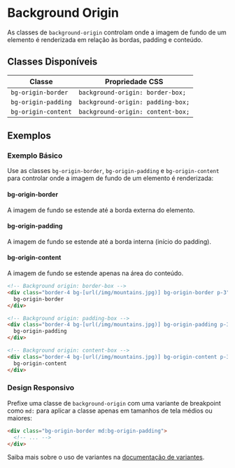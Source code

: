 # Background Origin

As classes de `background-origin` controlam onde a imagem de fundo de um elemento é renderizada em relação às bordas, padding e conteúdo.

## Classes Disponíveis

| Classe | Propriedade CSS |
|--------|----------------|
| `bg-origin-border` | `background-origin: border-box;` |
| `bg-origin-padding` | `background-origin: padding-box;` |
| `bg-origin-content` | `background-origin: content-box;` |

## Exemplos

### Exemplo Básico

Use as classes `bg-origin-border`, `bg-origin-padding` e `bg-origin-content` para controlar onde a imagem de fundo de um elemento é renderizada:

#### bg-origin-border
A imagem de fundo se estende até a borda externa do elemento.

#### bg-origin-padding
A imagem de fundo se estende até a borda interna (início do padding).

#### bg-origin-content
A imagem de fundo se estende apenas na área do conteúdo.

```html
<!-- Background origin: border-box -->
<div class="border-4 bg-[url(/img/mountains.jpg)] bg-origin-border p-3">
  bg-origin-border
</div>

<!-- Background origin: padding-box -->
<div class="border-4 bg-[url(/img/mountains.jpg)] bg-origin-padding p-3">
  bg-origin-padding
</div>

<!-- Background origin: content-box -->
<div class="border-4 bg-[url(/img/mountains.jpg)] bg-origin-content p-3">
  bg-origin-content
</div>
```

### Design Responsivo

Prefixe uma classe de `background-origin` com uma variante de breakpoint como `md:` para aplicar a classe apenas em tamanhos de tela médios ou maiores:

```html
<div class="bg-origin-border md:bg-origin-padding">
  <!-- ... -->
</div>
```

Saiba mais sobre o uso de variantes na [documentação de variantes](../variants.md).

